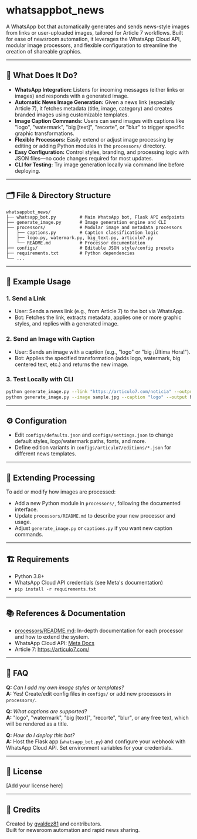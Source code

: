# whatsappbot_news

A WhatsApp bot that automatically generates and sends news-style images from links or user-uploaded images, tailored for Article 7 workflows. Built for ease of newsroom automation, it leverages the WhatsApp Cloud API, modular image processors, and flexible configuration to streamline the creation of shareable graphics.

---

## 🚀 What Does It Do?

- **WhatsApp Integration:** Listens for incoming messages (either links or images) and responds with a generated image.
- **Automatic News Image Generation:** Given a news link (especially Article 7), it fetches metadata (title, image, category) and creates branded images using customizable templates.
- **Image Caption Commands:** Users can send images with captions like "logo", "watermark", "big [text]", "recorte", or "blur" to trigger specific graphic transformations.
- **Flexible Processors:** Easily extend or adjust image processing by editing or adding Python modules in the `processors/` directory.
- **Easy Configuration:** Control styles, branding, and processing logic with JSON files—no code changes required for most updates.
- **CLI for Testing:** Try image generation locally via command line before deploying.

---

## 🗂️ File & Directory Structure

```
whatsappbot_news/
├── whatsapp_bot.py         # Main WhatsApp bot, Flask API endpoints
├── generate_image.py       # Image generation engine and CLI
├── processors/             # Modular image and metadata processors
│   ├── captions.py         # Caption classification logic
│   ├── logo.py, watermark.py, big_text.py, articulo7.py
│   └── README.md           # Processor documentation
├── configs/                # Editable JSON style/config presets
├── requirements.txt        # Python dependencies
└── ...
```

---

## 📝 Example Usage

### 1. Send a Link

- User: Sends a news link (e.g., from Article 7) to the bot via WhatsApp.
- Bot: Fetches the link, extracts metadata, applies one or more graphic styles, and replies with a generated image.

### 2. Send an Image with Caption

- User: Sends an image with a caption (e.g., "logo" or "big ¡Última Hora!").
- Bot: Applies the specified transformation (adds logo, watermark, big centered text, etc.) and returns the new image.

### 3. Test Locally with CLI

```bash
python generate_image.py --link "https://articulo7.com/noticia" --output test.jpg
python generate_image.py --image sample.jpg --caption "logo" --output branded.jpg
```

---

## ⚙️ Configuration

- Edit `configs/defaults.json` and `configs/settings.json` to change default styles, logo/watermark paths, fonts, and more.
- Define edition variants in `configs/articulo7/editions/*.json` for different news templates.

---

## 🔌 Extending Processing

To add or modify how images are processed:
- Add a new Python module in `processors/`, following the documented interface.
- Update `processors/README.md` to describe your new processor and usage.
- Adjust `generate_image.py` or `captions.py` if you want new caption commands.

---

## 🏗️ Requirements

- Python 3.8+
- WhatsApp Cloud API credentials (see Meta's documentation)
- `pip install -r requirements.txt`

---

## 📚 References & Documentation

- [processors/README.md](processors/README.md): In-depth documentation for each processor and how to extend the system.
- WhatsApp Cloud API: [Meta Docs](https://developers.facebook.com/docs/whatsapp/cloud-api/)
- Article 7: https://articulo7.com/

---

## 🙋 FAQ

**Q:** _Can I add my own image styles or templates?_  
**A:** Yes! Create/edit config files in `configs/` or add new processors in `processors/`.

**Q:** _What captions are supported?_  
**A:** "logo", "watermark", "big [text]", "recorte", "blur", or any free text, which will be rendered as a title.

**Q:** _How do I deploy this bot?_  
**A:** Host the Flask app (`whatsapp_bot.py`) and configure your webhook with WhatsApp Cloud API. Set environment variables for your credentials.

---

## 📝 License

[Add your license here]

---

## 👏 Credits

Created by [gvaldez81](https://github.com/gvaldez81) and contributors.  
Built for newsroom automation and rapid news sharing.

